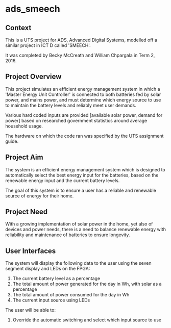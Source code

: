 # ads_smeech

## Context
This is a UTS project for ADS, Advanced Digital Systems, modelled off a similar project in ICT D called 'SMEECH'.

It was completed by Becky McCreath and William Chpargala in Term 2, 2016.

## Project Overview
This project simulates an efficient energy management system in which a 'Master Energy Unit Controller' is connected to both batteries fed by solar power, and mains power, and must determine which energy source to use to maintain the battery levels and reliably meet user demands.

Various hard coded inputs are provided [available solar power, demand for power] based on researched government statistics around average household usage.

The hardware on which the code ran was specified by the UTS assignment guide.

## Project Aim
The system is an efficient energy management system which is designed to automatically select the best energy input for the batteries, based on the renewable energy input and the current battery levels.

The goal of this system is to ensure a user has a reliable and renewable source of energy for their home.

## Project Need
With a growing implementation of solar power in the home, yet also of devices and power needs, there is a need to balance renewable energy with reliability and maintenance of batteries to ensure longevity.

## User Interfaces
The system will display the following data to the user using the seven segment display and LEDs on the FPGA:
1) The current battery level as a percentage
2) The total amount of power generated for the day in Wh, with solar as a percentage
3) The total amount of power consumed for the day in Wh
4) The current input source using LEDs

The user will be able to:
1) Override the automatic switching and select which input source to use

